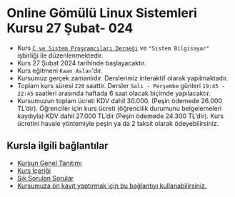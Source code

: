 # Online Gömülü Linux Sistemleri Kursu 27 Şubat- 024

+ Kurs [`C ve Sistem Programcıları Derneği`](http://www.csystem.org/) ve `"Sistem Bilgisayar"` işbirliği ile düzenlenmektedir.
+ Kurs 27 Şubat 2024 tarihinde başlayacaktır.
+ Kurs eğitmeni `Kaan Aslan`'dır.
+ Kursumuz gerçek zamanlıdır. Derslerimiz interaktif olarak yapılmaktadır.
+ Toplam kurs süresi `220` saattir. Dersler `Salı - Perşembe` günleri `19:45 - 22:45` saatleri arasında haftada 6 saat olacak biçimde yapılacaktır. 
+ Kursumuzun toplam ücreti KDV dahil 30.000. (Peşin ödemede 26.000 TL’dir). Öğrenciler için kurs ücreti (öğrencilik durumunu belgelemeleri kaydıyla) KDV dahil 27.000 TL’dir (Peşin ödemede 24.300 TL’dir). Kurs ücretini havale yöntemiyle peşin ya da 2 taksit olarak ödeyebilirsiniz.
## Kursla ilgili bağlantılar
+ [Kursun Genel Tanıtımı](https://github.com/CSD-1993/Online-Gomulu-Linux-Programlama-Kursu-27-Subat-2024/blob/main/kurs_tanitimi.md)
+ [Kurs İçeriği](https://github.com/CSD-1993/Online-Gomulu-Linux-Programlama-Kursu-27-Subat-2024/blob/main/kurs_icerigi.md)
+ [Sık Sorulan Sorular](https://github.com/CSD-1993/Online-Gomulu-Linux-Programlama-Kursu-27-Subat-2024/blob/main/sss.md)
+ [Kursumuza ön kayıt yaptırmak için bu bağlantıyı kullanabilirsiniz.]()
